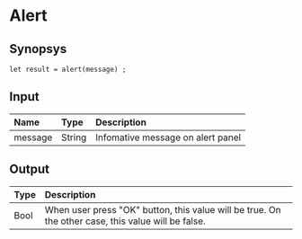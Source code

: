 # Alert

## Synopsys
````
let result = alert(message) ;
````

## Input 
|Name       |Type       |Description                        |
|:--        |:--        |:--                                |
|message    |String     |Infomative message on alert panel  |

## Output
|Type       |Description                        |
|:--        |:--                                |
|Bool       |When user press "OK" button, this value will be true. On the other case, this value will be false. |
